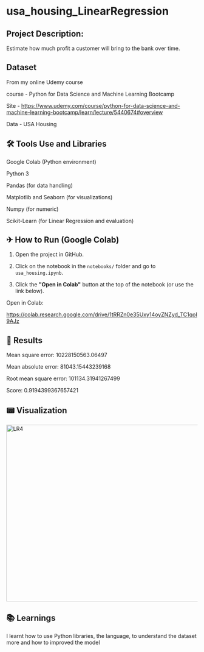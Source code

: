 # usa_housing_LinearRegression


## Project Description:
  
Estimate how much profit a customer will bring to the bank over time.

## Dataset

From my online Udemy course

course - Python for Data Science and Machine Learning Bootcamp
 
Site - https://www.udemy.com/course/python-for-data-science-and-machine-learning-bootcamp/learn/lecture/5440674#overview

 
Data - USA Housing

## 🛠 Tools Use and Libraries

Google Colab (Python environment)

Python 3

Pandas (for data handling)

Matplotlib and Seaborn (for visualizations)

Numpy (for numeric)

Scikit-Learn (for Linear Regression and evaluation)

## ✈ How to Run (Google Colab)


1. Open the project in GitHub.
   
2. Click on the notebook in the `notebooks/` folder and go to `usa_housing.ipynb`.
   
3. Click the **"Open in Colab"** button at the top of the notebook (or use the link below).

Open in Colab:


https://colab.research.google.com/drive/1tRRZn0e35Uxy14oyZNZyd_TC1qoI9AJz

  
## 🔎 Results

Mean square error: 10228150563.06497

Mean absolute error: 81043.15443239168

Root mean square error: 101134.31941267499


Score: 0.9194399367657421

## 📟 Visualization


<img width="567" height="464" alt="LR4" src="https://github.com/user-attachments/assets/e54120ce-2fac-4365-bf95-7e5d9c094b0e" />


## 📚 Learnings


I learnt how to use Python libraries, the language, to understand the dataset more and how to improved the model
